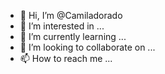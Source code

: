 - 👋 Hi, I’m @Camiladorado
- 👀 I’m interested in ...
- 🌱 I’m currently learning ...
- 💞️ I’m looking to collaborate on ...
- 📫 How to reach me ...

<!---
Camiladorado/Camiladorado is a ✨ special ✨ repository because its `README.md` (this file) appears on your GitHub profile.
You can click the Preview link to take a look at your changes.
--->
